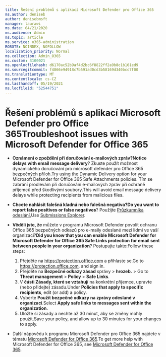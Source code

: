 ```yaml
---
title: Řešení problémů s aplikací Microsoft Defender pro Office 365
ms.author: deniseb
author: denisebmsft
manager: laurawi
ms.date: 04/21/2020
ms.audience: Admin
ms.topic: article
ms.service: o365-administration
ROBOTS: NOINDEX, NOFOLLOW
localization_priority: Normal
ms.collection: Admin_O365
ms.custom: 3100021
ms.openlocfilehash: d6170ac52b9af4d2bc6f8822ff2a9b8c1b161ed9
ms.sourcegitcommit: f4866e94918c7b591ad0cd3b58169d340bcc7f00
ms.translationtype: MT
ms.contentlocale: cs-CZ
ms.lasthandoff: 05/19/2021
ms.locfileid: "52544751"
---
```

# <a name="troubleshoot-issues-with-microsoft-defender-for-office-365"></a><span data-ttu-id="5436b-102">Řešení problémů s aplikací Microsoft Defender pro Office 365</span><span class="sxs-lookup"><span data-stu-id="5436b-102">Troubleshoot issues with Microsoft Defender for Office 365</span></span>

- <span data-ttu-id="5436b-103">**Oznámení o zpoždění při doručování e-mailových zpráv?**</span><span class="sxs-lookup"><span data-stu-id="5436b-103">**Notice delays with email message delivery**?</span></span> <span data-ttu-id="5436b-104">Zkuste použít možnost dynamického doručování pro microsoft defender pro Office 365 bezpečných příloh.</span><span class="sxs-lookup"><span data-stu-id="5436b-104">Try using the Dynamic Delivery option for your Microsoft Defender for Office 365 Safe Attachments policies.</span></span> <span data-ttu-id="5436b-105">Tím se zabrání prodlevám při doručování e-mailových zpráv při ochraně příjemců před škodlivými soubory.</span><span class="sxs-lookup"><span data-stu-id="5436b-105">This will avoid email message delivery delays while protecting recipients from malicious files.</span></span>
- <span data-ttu-id="5436b-106">**Chcete nahlásit falešná kladná nebo falešná negativa?**</span><span class="sxs-lookup"><span data-stu-id="5436b-106">**Do you want to report false positives or false negatives**?</span></span> <span data-ttu-id="5436b-107">Použijte [Průzkumníka odeslání.](https://protection.office.com/reportsubmission)</span><span class="sxs-lookup"><span data-stu-id="5436b-107">Use [Submissions Explorer](https://protection.office.com/reportsubmission).</span></span>
- <span data-ttu-id="5436b-108">**Věděli jste, že** můžete v programu Microsoft Defender povolit ochranu Office 365 bezpečných odkazů pro e-maily odeslané mezi lidmi ve vaší organizaci?</span><span class="sxs-lookup"><span data-stu-id="5436b-108">**Did you know that you can enable Microsoft Defender for Microsoft Defender for Office 365 Safe Links protection for email sent between people in your organization**?</span></span> <span data-ttu-id="5436b-109">Postupujte takto:</span><span class="sxs-lookup"><span data-stu-id="5436b-109">Follow these steps:</span></span>
    1. <span data-ttu-id="5436b-110">Přejděte na https://protection.office.com a přihlaste se.</span><span class="sxs-lookup"><span data-stu-id="5436b-110">Go to https://protection.office.com, and sign in.</span></span>
    2. <span data-ttu-id="5436b-111">Přejděte na **Bezpečné odkazy zásad** správy  >  **hrozeb.**  >  </span><span class="sxs-lookup"><span data-stu-id="5436b-111">Go to **Threat management** > **Policy** > **Safe Links**.</span></span>
    3. <span data-ttu-id="5436b-112">V **části Zásady, které se vztahují** na konkrétní příjemce, upravte (nebo přidejte) zásadu.</span><span class="sxs-lookup"><span data-stu-id="5436b-112">Under **Policies that apply to specific recipients**, edit (or add) a policy.</span></span>
    4. <span data-ttu-id="5436b-113">Vyberte **Použít bezpečné odkazy na zprávy odeslané v organizaci**.</span><span class="sxs-lookup"><span data-stu-id="5436b-113">Select **Apply safe links to messages sent within the organization**.</span></span>
    5. <span data-ttu-id="5436b-114">Uložte si zásady a nechte až 30 minut, aby se změny mohly použít.</span><span class="sxs-lookup"><span data-stu-id="5436b-114">Save your policy, and allow up to 30 minutes for your changes to apply.</span></span>

- <span data-ttu-id="5436b-115">Další nápovědu k programu Microsoft Defender pro Office 365 najdete v tématu [Microsoft Defender for Office 365](/microsoft-365/security/office-365-security/office-365-atp).</span><span class="sxs-lookup"><span data-stu-id="5436b-115">To get more help with Microsoft Defender for Office 365, see [Microsoft Defender for Office 365](/microsoft-365/security/office-365-security/office-365-atp).</span></span>